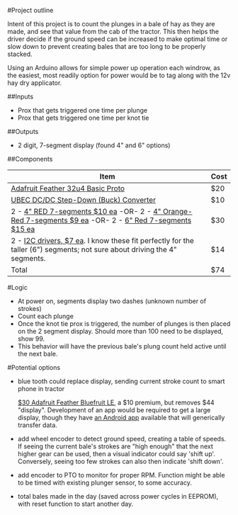 #Project outline

Intent of this project is to count the plunges in a bale of hay as they are made,
and see that value from the cab of the tractor.  This then helps the driver decide
if the ground speed can be increased to make optimal time or slow down to prevent
creating bales that are too long to be properly stacked.

Using an Arduino allows for simple power up operation each windrow, as the
easiest, most readily option for power would be to tag along with the 12v hay dry
applicator.


##Inputs
- Prox that gets triggered one time per plunge
- Prox that gets triggered one time per knot tie
 
##Outputs
- 2 digit, 7-segment display (found 4" and 6" options)

##Components

Item | Cost
---- | ----
[Adafruit Feather 32u4 Basic Proto](https://www.adafruit.com/products/2771) | $20
[UBEC DC/DC Step-Down (Buck) Converter](https://www.adafruit.com/products/1385) | $10
2 - [4" RED 7-segments $10 ea](https://www.jameco.com/webapp/wcs/stores/servlet/ProductDisplay?storeId=10001&langId=-1&catalogId=10001&productId=2202079) -OR- 2 - [4" Orange-Red 7-segments $9 ea](https://www.jameco.com/webapp/wcs/stores/servlet/Product_10001_10001_105591_-1) -OR- 2 - [6" Red 7-segments $15 ea](https://www.sparkfun.com/products/8530) | $30
2 - [I2C drivers, $7 ea](https://www.sparkfun.com/products/13279). I know these fit perfectly for the taller (6") segments; not sure about driving the 4" segments. | $14
Total                                        |      $74
 
#Logic
- At power on, segments display two dashes (unknown number of strokes)
- Count each plunge
- Once the knot tie prox is triggered, the number of plunges is then placed on
  the 2 segment display.  Should more than 100 need to be displayed, show 99.
- This behavior will have the previous bale's plung count held active until
  the next bale.
 
#Potential options
- blue tooth could replace display, sending current stroke count to smart phone in tractor

  [$30 Adafruit Feather Bluefruit LE](https://www.adafruit.com/products/2829), a $10 premium, but
  removes $44 "display".  Development of an app would be required to get a large display, though they have 
  [an Android app](https://play.google.com/store/apps/details?id=com.adafruit.bluefruit.le.connect&hl=en)
  available that will generically transfer data.
- add wheel encoder to detect ground speed, creating a table of speeds.  If seeing
  the current bale's strokes are "high enough" that the next higher gear can be
  used, then a visual indicator could say 'shift up'.  Conversely, seeing too few strokes
  can also then indicate 'shift down'.
- add encoder to PTO to monitor for proper RPM.  Function might be able to be
  timed with existing plunger sensor, to some accuracy.
- total bales made in the day (saved across power cycles in EEPROM), with reset function
  to start another day.
